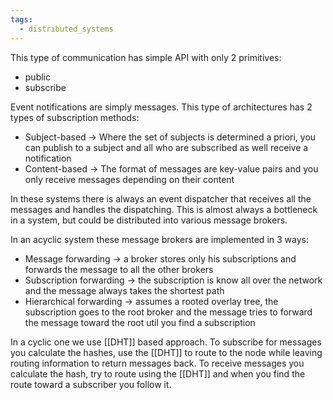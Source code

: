 ```yaml
---
tags:
  - distributed_systems
---
```


This type of communication has simple API with only 2 primitives:
- public
- subscribe

Event notifications are simply messages. This type of architectures has 2 types of subscription methods:
- Subject-based -> Where the set of subjects is determined a priori, you can publish to a subject and all who are subscribed as well receive a notification
- Content-based -> The format of messages are key-value pairs and you only receive messages depending on their content

In these systems there is always an event dispatcher that receives all the messages and handles the dispatching. This is almost always a bottleneck in a system, but could be distributed into various message brokers.

In an acyclic system these message brokers are implemented in 3 ways:
- Message forwarding -> a broker stores only his subscriptions and forwards the message to all the other brokers
- Subscription forwarding -> the subscription is know all over the network and the message always takes the shortest path
- Hierarchical forwarding -> assumes a rooted overlay tree, the subscription goes to the root broker and the message tries to forward the message toward the root util you find a subscription

In a cyclic one we use [[DHT]] based approach. To subscribe for messages you calculate the hashes, use the [[DHT]] to route to the node while leaving routing information to return messages back. To receive messages you calculate the hash, try to route using the [[DHT]] and when you find the route toward a subscriber you follow it.